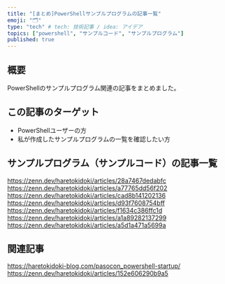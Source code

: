 ```yaml
---
title: "[まとめ]PowerShellサンプルプログラムの記事一覧"
emoji: "🗂"
type: "tech" # tech: 技術記事 / idea: アイデア
topics: ["powershell", "サンプルコード", "サンプルプログラム"]
published: true
---
```

## 概要

PowerShellのサンプルプログラム関連の記事をまとめました。

## この記事のターゲット

- PowerShellユーザーの方
- 私が作成したサンプルプログラムの一覧を確認したい方

## サンプルプログラム（サンプルコード）の記事一覧

https://zenn.dev/haretokidoki/articles/28a7467dedabfc
https://zenn.dev/haretokidoki/articles/a77765dd56f202
https://zenn.dev/haretokidoki/articles/cad8b141202136
https://zenn.dev/haretokidoki/articles/d93f7608754bff
https://zenn.dev/haretokidoki/articles/f1634c386ffc1d
https://zenn.dev/haretokidoki/articles/a1a89282137299
https://zenn.dev/haretokidoki/articles/a5d1a471a5699a

## 関連記事

https://haretokidoki-blog.com/pasocon_powershell-startup/
https://zenn.dev/haretokidoki/articles/152e606290b9a5
